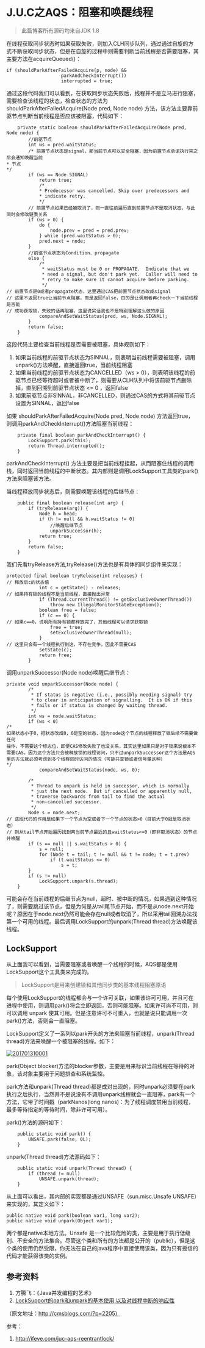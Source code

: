 # J.U.C之AQS：阻塞和唤醒线程

> 此篇博客所有源码均来自JDK 1.8

在线程获取同步状态时如果获取失败，则加入CLH同步队列，通过通过自旋的方式不断获取同步状态，但是在自旋的过程中则需要判断当前线程是否需要阻塞，其主要方法在acquireQueued()：

```
if (shouldParkAfterFailedAcquire(p, node) &&
                    parkAndCheckInterrupt())
                    interrupted = true;
```

通过这段代码我们可以看到，在获取同步状态失败后，线程并不是立马进行阻塞，需要检查该线程的状态，检查状态的方法为 shouldParkAfterFailedAcquire(Node pred, Node node) 方法，该方法主要靠前驱节点判断当前线程是否应该被阻塞，代码如下：

```
    private static boolean shouldParkAfterFailedAcquire(Node pred, Node node) {
        //前驱节点
        int ws = pred.waitStatus;
        /* 前置节点状态是signal，那当前节点可以安全阻塞，因为前置节点承诺执行完之后会通知唤醒当前
* 节点
*/
        if (ws == Node.SIGNAL)
            return true;
            /*
            * Predecessor was cancelled. Skip over predecessors and
            * indicate retry.
            */            
        // 前置节点如果已经被取消了，则一直往前遍历直到前置节点不是取消状态，与此同时会修改链表关系
        if (ws > 0) {
            do {
                node.prev = pred = pred.prev;
            } while (pred.waitStatus > 0);
            pred.next = node;
        } 
        //前驱节点状态为Condition、propagate
        else {
            /*
             * waitStatus must be 0 or PROPAGATE.  Indicate that we
             * need a signal, but don't park yet.  Caller will need to
             * retry to make sure it cannot acquire before parking.
             */
// 前置节点是0或者propagate状态，这里通过CAS把前置节点状态改成signal
// 这里不返回true让当前节点阻塞，而是返回false，目的是让调用者再check一下当前线程是否能
// 成功获取锁，失败的话再阻塞，这里说实话我也不是特别理解这么做的原因        
            compareAndSetWaitStatus(pred, ws, Node.SIGNAL);
        }
        return false;
    }
```

这段代码主要检查当前线程是否需要被阻塞，具体规则如下：

1. 如果当前线程的前驱节点状态为SINNAL，则表明当前线程需要被阻塞，调用unpark()方法唤醒，直接返回true，当前线程阻塞
2. 如果当前线程的前驱节点状态为CANCELLED（ws > 0），则表明该线程的前驱节点已经等待超时或者被中断了，则需要从CLH队列中将该前驱节点删除掉，直到回溯到前驱节点状态 <= 0 ，返回false
3. 如果前驱节点非SINNAL，非CANCELLED，则通过CAS的方式将其前驱节点设置为SINNAL，返回false

如果 shouldParkAfterFailedAcquire(Node pred, Node node) 方法返回true，则调用parkAndCheckInterrupt()方法阻塞当前线程：

```
    private final boolean parkAndCheckInterrupt() {
        LockSupport.park(this);
        return Thread.interrupted();
    }
```

parkAndCheckInterrupt() 方法主要是把当前线程挂起，从而阻塞住线程的调用栈，同时返回当前线程的中断状态。其内部则是调用LockSupport工具类的park()方法来阻塞该方法。

当线程释放同步状态后，则需要唤醒该线程的后继节点：

```
    public final boolean release(int arg) {
        if (tryRelease(arg)) {
            Node h = head;
            if (h != null && h.waitStatus != 0)
				//唤醒后继节点
                unparkSuccessor(h);
            return true;
        }
        return false;
    }
```

我们先看tryRelease方法,tryRelease()方法也是有具体的同步组件来实现：

```
protected final boolean tryRelease(int releases) {
// 释放后c的状态值
            int c = getState() - releases;
// 如果持有锁的线程不是当前线程，直接抛出异常
            if (Thread.currentThread() != getExclusiveOwnerThread())
                throw new IllegalMonitorStateException();
            boolean free = false;
            if (c == 0) {
// 如果c==0，说明所有持有锁都释放完了，其他线程可以请求获取锁
                free = true;
                setExclusiveOwnerThread(null);
            }
// 这里只会有一个线程执行到这，不存在竞争，因此不需要CAS
            setState(c);
            return free;
        }
```

调用unparkSuccessor(Node node)唤醒后继节点：

```
private void unparkSuccessor(Node node) {
        /*
         * If status is negative (i.e., possibly needing signal) try
         * to clear in anticipation of signalling.  It is OK if this
         * fails or if status is changed by waiting thread.
         */
        int ws = node.waitStatus;
        if (ws < 0)
/*
如果状态小于0，把状态改成0，0是空的状态，因为node这个节点的线程释放了锁后续不需要做任何
操作，不需要这个标志位，即便CAS修改失败了也没关系，其实这里如果只是对于锁来说根本不需要CAS，因为这个方法只会被释放锁的线程访问，只不过unparkSuccessor这个方法是AQS里的方法就必须考虑到多个线程同时访问的情况（可能共享锁或者信号量这种）
*/
            compareAndSetWaitStatus(node, ws, 0);

        /*
         * Thread to unpark is held in successor, which is normally
         * just the next node.  But if cancelled or apparently null,
         * traverse backwards from tail to find the actual
         * non-cancelled successor.
         */
        Node s = node.next;
// 这段代码的作用是如果下一个节点为空或者下一个节点的状态>0（目前大于0就是取消状态）
// 则从tail节点开始遍历找到离当前节点最近的且waitStatus<=0（即非取消状态）的节点并唤醒
        if (s == null || s.waitStatus > 0) {
            s = null;
            for (Node t = tail; t != null && t != node; t = t.prev)
                if (t.waitStatus <= 0)
                    s = t;
        }
        if (s != null)
            LockSupport.unpark(s.thread);
    }    
```

可能会存在当前线程的后继节点为null，超时、被中断的情况，如果遇到这种情况了，则需要跳过该节点，但是为何是从tail尾节点开始，而不是从node.next开始呢？原因在于node.next仍然可能会存在null或者取消了，所以采用tail回溯办法找第一个可用的线程。最后调用LockSupport的unpark(Thread thread)方法唤醒该线程。

## LockSupport

从上面我可以看到，当需要阻塞或者唤醒一个线程的时候，AQS都是使用LockSupport这个工具类来完成的。

> LockSupport是用来创建锁和其他同步类的基本线程阻塞原语

每个使用LockSupport的线程都会与一个许可关联，如果该许可可用，并且可在进程中使用，则调用park()将会立即返回，否则可能阻塞。如果许可尚不可用，则可以调用 unpark 使其可用。但是注意许可不可重入，也就是说只能调用一次park()方法，否则会一直阻塞。

LockSupport定义了一系列以park开头的方法来阻塞当前线程，unpark(Thread thread)方法来唤醒一个被阻塞的线程。如下：

[![201701310001](http://cmsblogs.qiniudn.com/wp-content/uploads/2017/03/201701310001_thumb.jpg)](http://cmsblogs.qiniudn.com/wp-content/uploads/2017/03/201701310001.jpg)

park(Object blocker)方法的blocker参数，主要是用来标识当前线程在等待的对象，该对象主要用于问题排查和系统监控。

park方法和unpark(Thread thread)都是成对出现的，同时unpark必须要在park执行之后执行，当然并不是说没有不调用unpark线程就会一直阻塞，park有一个方法，它带了时间戳（parkNanos(long nanos)：为了线程调度禁用当前线程，最多等待指定的等待时间，除非许可可用）。

park()方法的源码如下：

```
    public static void park() {
        UNSAFE.park(false, 0L);
    }
```

unpark(Thread thread)方法源码如下：

```
    public static void unpark(Thread thread) {
        if (thread != null)
            UNSAFE.unpark(thread);
    }
```

从上面可以看出，其内部的实现都是通过UNSAFE（sun.misc.Unsafe UNSAFE）来实现的，其定义如下：

```
public native void park(boolean var1, long var2);
public native void unpark(Object var1);
```

两个都是native本地方法。Unsafe 是一个比较危险的类，主要是用于执行低级别、不安全的方法集合。尽管这个类和所有的方法都是公开的（public），但是这个类的使用仍然受限，你无法在自己的java程序中直接使用该类，因为只有授信的代码才能获得该类的实例。

## 参考资料

1. 方腾飞：《Java并发编程的艺术》
2. [LockSupport的park和unpark的基本使用,以及对线程中断的响应性](http://www.tuicool.com/articles/MveUNzF)

（原文地址：http://cmsblogs.com/?p=2205）

参考：

1. http://ifeve.com/juc-aqs-reentrantlock/